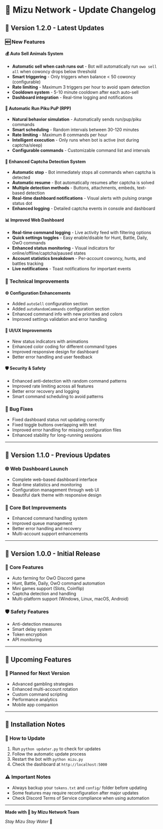 # 🌊 Mizu Network - Update Changelog

## 📅 Version 1.2.0 - Latest Updates

### 🆕 New Features

#### 💰 **Auto Sell Animals System**
- **Automatic sell when cash runs out** - Bot will automatically run `owo sell all` when cowoncy drops below threshold
- **Smart triggering** - Only triggers when balance < 50 cowoncy (configurable)
- **Rate limiting** - Maximum 3 triggers per hour to avoid spam detection
- **Cooldown system** - 5-10 minute cooldown after each auto-sell
- **Dashboard integration** - Real-time logging and notifications

#### 🎲 **Automatic Run Piku PuP (RPP)**
- **Natural behavior simulation** - Automatically sends run/pup/piku commands
- **Smart scheduling** - Random intervals between 30-120 minutes
- **Rate limiting** - Maximum 8 commands per hour
- **Intelligent execution** - Only runs when bot is active (not during captcha/sleep)
- **Configurable commands** - Customizable command list and intervals

#### 🚨 **Enhanced Captcha Detection System**
- **Automatic stop** - Bot immediately stops all commands when captcha is detected
- **Automatic resume** - Bot automatically resumes after captcha is solved
- **Multiple detection methods** - Buttons, attachments, embeds, text-based detection
- **Real-time dashboard notifications** - Visual alerts with pulsing orange status dot
- **Enhanced logging** - Detailed captcha events in console and dashboard

#### 📊 **Improved Web Dashboard**
- **Real-time command logging** - Live activity feed with filtering options
- **Quick settings toggles** - Easy enable/disable for Hunt, Battle, Daily, OwO commands
- **Enhanced status monitoring** - Visual indicators for online/offline/captcha/paused states
- **Account statistics breakdown** - Per-account cowoncy, hunts, and battles tracking
- **Live notifications** - Toast notifications for important events

### 🔧 **Technical Improvements**

#### ⚙️ **Configuration Enhancements**
- Added `autoSell` configuration section
- Added `autoRandomCommands` configuration section  
- Enhanced command info with new priorities and colors
- Improved settings validation and error handling

#### 🎨 **UI/UX Improvements**
- New status indicators with animations
- Enhanced color coding for different command types
- Improved responsive design for dashboard
- Better error handling and user feedback

#### 🛡️ **Security & Safety**
- Enhanced anti-detection with random command patterns
- Improved rate limiting across all features
- Better error recovery and logging
- Smart command scheduling to avoid patterns

### 🐛 **Bug Fixes**
- Fixed dashboard status not updating correctly
- Fixed toggle buttons overlapping with text
- Improved error handling for missing configuration files
- Enhanced stability for long-running sessions

---

## 📅 Version 1.1.0 - Previous Updates

### 🌐 **Web Dashboard Launch**
- Complete web-based dashboard interface
- Real-time statistics and monitoring
- Configuration management through web UI
- Beautiful dark theme with responsive design

### 🤖 **Core Bot Improvements**
- Enhanced command handling system
- Improved queue management
- Better error handling and recovery
- Multi-account support enhancements

---

## 📅 Version 1.0.0 - Initial Release

### 🚀 **Core Features**
- Auto farming for OwO Discord game
- Hunt, Battle, Daily, OwO command automation
- Mini games support (Slots, Coinflip)
- Captcha detection and handling
- Multi-platform support (Windows, Linux, macOS, Android)

### 🛡️ **Safety Features**
- Anti-detection measures
- Smart delay system
- Token encryption
- API monitoring

---

## 🔮 **Upcoming Features**

### 🎯 **Planned for Next Version**
- Advanced gambling strategies
- Enhanced multi-account rotation
- Custom command scripting
- Performance analytics
- Mobile app companion

---

## 📝 **Installation Notes**

### 🔄 **How to Update**
1. Run `python updater.py` to check for updates
2. Follow the automatic update process
3. Restart the bot with `python mizu.py`
4. Check the dashboard at `http://localhost:5000`

### ⚠️ **Important Notes**
- Always backup your `tokens.txt` and `config/` folder before updating
- Some features may require reconfiguration after major updates
- Check Discord Terms of Service compliance when using automation

---

**Made with 💙 by Mizu Network Team**

*Stay Mizu Stay Water* 🌊
